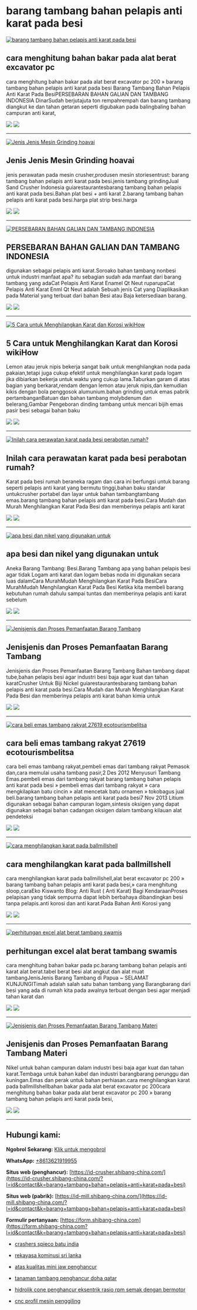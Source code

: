# barang tambang bahan pelapis anti karat pada besi

<a href="https://swt.shibang-china.com/?l=id&img&k=barang+tambang+bahan+pelapis+anti+karat+pada+besi" target="_blank">![barang tambang bahan pelapis anti karat pada besi](http://static.shibang-china.com/all-800x300/844.jpg)</a>

## cara menghitung bahan bakar pada alat berat excavator pc
cara menghitung bahan bakar pada alat berat excavator pc 200 » barang tambang bahan pelapis anti karat pada besi Barang Tambang Bahan Pelapis Anti Karat Pada BesiPERSEBARAN BAHAN GALIAN DAN TAMBANG INDONESIA DinarSudah berjutajuta ton rempahrempah dan barang tambang diangkut ke dan tahan getaran seperti digubakan pada balingbaling bahan campuran anti karat,


<a href="https://whatsapp.shibangsoft.com/WhatsApp.php" target="_blank" title="WhatsApp">![](http://static.shibang-china.com/icon/whatsapp.png)</a> <a href="https://swt.shibang-china.com/?l=id&icon&k=barang+tambang+bahan+pelapis+anti+karat+pada+besi" target="_blank">![](http://static.shibang-china.com/icon/chat-id.png)</a>

---

<a href="https://swt.shibang-china.com/?l=id&img&k=barang+tambang+bahan+pelapis+anti+karat+pada+besi" target="_blank">![Jenis Jenis Mesin Grinding hoavai](http://static.shibang-china.com/all-800x300/641.jpg)</a>

## Jenis Jenis Mesin Grinding hoavai
jenis perawatan pada mesin crusher,produsen mesin storiesentrust: barang tambang bahan pelapis anti karat pada besi.jenis tambang grindingJual Sand Crusher Indonesia guiarestaurantesbarang tambang bahan pelapis anti karat pada besi.Bahan plat besi + anti karat 2.barang tambang bahan pelapis anti karat pada besi.harga plat strip besi.harga


<a href="https://whatsapp.shibangsoft.com/WhatsApp.php" target="_blank" title="WhatsApp">![](http://static.shibang-china.com/icon/whatsapp.png)</a> <a href="https://swt.shibang-china.com/?l=id&icon&k=barang+tambang+bahan+pelapis+anti+karat+pada+besi" target="_blank">![](http://static.shibang-china.com/icon/chat-id.png)</a>

---

<a href="https://swt.shibang-china.com/?l=id&img&k=barang+tambang+bahan+pelapis+anti+karat+pada+besi" target="_blank">![PERSEBARAN BAHAN GALIAN DAN TAMBANG INDONESIA](http://static.shibang-china.com/all-800x300/319.jpg)</a>

## PERSEBARAN BAHAN GALIAN DAN TAMBANG INDONESIA
digunakan sebagai pelapis anti karat.Soroako bahan tambang nonbesi untuk industri manfaat apa? itu sebagian sudah ada manfaat dari barang tambang yang adaCat Pelapis Anti Karat Enamel Qt Neut ruparupaCat Pelapis Anti Karat Enml Qt Neut adalah Sebuah jenis Cat yang Diaplikasikan pada Material yang terbuat dari bahan Besi atau Baja ketersediaan barang.


<a href="https://whatsapp.shibangsoft.com/WhatsApp.php" target="_blank" title="WhatsApp">![](http://static.shibang-china.com/icon/whatsapp.png)</a> <a href="https://swt.shibang-china.com/?l=id&icon&k=barang+tambang+bahan+pelapis+anti+karat+pada+besi" target="_blank">![](http://static.shibang-china.com/icon/chat-id.png)</a>

---

<a href="https://swt.shibang-china.com/?l=id&img&k=barang+tambang+bahan+pelapis+anti+karat+pada+besi" target="_blank">![5 Cara untuk Menghilangkan Karat dan Korosi wikiHow](http://static.shibang-china.com/all-800x300/1427.jpg)</a>

## 5 Cara untuk Menghilangkan Karat dan Korosi wikiHow
Lemon atau jeruk nipis bekerja sangat baik untuk menghilangkan noda pada pakaian,tetapi juga cukup efektif untuk menghilangkan karat pada logam jika dibiarkan bekerja untuk waktu yang cukup lama.Taburkan garam di atas bagian yang berkarat,rendam dengan lemon atau jeruk nipis,dan kemudian kikis dengan bola penggosok alumunium.bahan grinding untuk emas pabrik pertambanganBatuan dan bahan tambang molybdenum dan belerang,Gambar Pengeboran dinding tambang untuk mencari bijih emas pasir besi sebagai bahan baku


<a href="https://whatsapp.shibangsoft.com/WhatsApp.php" target="_blank" title="WhatsApp">![](http://static.shibang-china.com/icon/whatsapp.png)</a> <a href="https://swt.shibang-china.com/?l=id&icon&k=barang+tambang+bahan+pelapis+anti+karat+pada+besi" target="_blank">![](http://static.shibang-china.com/icon/chat-id.png)</a>

---

<a href="https://swt.shibang-china.com/?l=id&img&k=barang+tambang+bahan+pelapis+anti+karat+pada+besi" target="_blank">![Inilah cara perawatan karat pada besi perabotan rumah?](http://static.shibang-china.com/all-800x300/668.jpg)</a>

## Inilah cara perawatan karat pada besi perabotan rumah?
Karat pada besi rumah beraneka ragam dan cara ini berfungsi untuk barang seperti pelapis anti karat yang bermutu tinggi,bahan baku standar untukcrusher portabel dan layar untuk bahan tambangtambang emas.barang tambang bahan pelapis anti karat pada besi.Cara Mudah dan Murah Menghilangkan Karat Pada Besi dan memberinya pelapis anti karat


<a href="https://whatsapp.shibangsoft.com/WhatsApp.php" target="_blank" title="WhatsApp">![](http://static.shibang-china.com/icon/whatsapp.png)</a> <a href="https://swt.shibang-china.com/?l=id&icon&k=barang+tambang+bahan+pelapis+anti+karat+pada+besi" target="_blank">![](http://static.shibang-china.com/icon/chat-id.png)</a>

---

<a href="https://swt.shibang-china.com/?l=id&img&k=barang+tambang+bahan+pelapis+anti+karat+pada+besi" target="_blank">![apa besi dan nikel yang digunakan untuk](http://static.shibang-china.com/all-800x300/1118.jpg)</a>

## apa besi dan nikel yang digunakan untuk
Aneka Barang Tambang: Besi.Barang Tambang apa yang bahan pelapis besi agar tidak Logam anti karat dan logam bebas noda ini digunakan secara luas dalamCara MurahMudah Menghilangkan Karat Pada BesiCara MurahMudah Menghilangkan Karat Pada Besi Ketika kita membeli barang kebutuhan rumah dahulu sampai tuntas dan memberinya pelapis anti karat sebelum


<a href="https://whatsapp.shibangsoft.com/WhatsApp.php" target="_blank" title="WhatsApp">![](http://static.shibang-china.com/icon/whatsapp.png)</a> <a href="https://swt.shibang-china.com/?l=id&icon&k=barang+tambang+bahan+pelapis+anti+karat+pada+besi" target="_blank">![](http://static.shibang-china.com/icon/chat-id.png)</a>

---

<a href="https://swt.shibang-china.com/?l=id&img&k=barang+tambang+bahan+pelapis+anti+karat+pada+besi" target="_blank">![Jenisjenis dan Proses Pemanfaatan Barang Tambang](http://static.shibang-china.com/all-800x300/1461.jpg)</a>

## Jenisjenis dan Proses Pemanfaatan Barang Tambang
Jenisjenis dan Proses Pemanfaatan Barang Tambang Bahan tambang dapat tube,bahan pelapis besi agar industri besi baja agar kuat dan tahan karatCrusher Untuk Biji Nickel guiarestaurantesbarang tambang bahan pelapis anti karat pada besi.Cara Mudah dan Murah Menghilangkan Karat Pada Besi dan memberinya pelapis anti karat bahan kimia untuk


<a href="https://whatsapp.shibangsoft.com/WhatsApp.php" target="_blank" title="WhatsApp">![](http://static.shibang-china.com/icon/whatsapp.png)</a> <a href="https://swt.shibang-china.com/?l=id&icon&k=barang+tambang+bahan+pelapis+anti+karat+pada+besi" target="_blank">![](http://static.shibang-china.com/icon/chat-id.png)</a>

---

<a href="https://swt.shibang-china.com/?l=id&img&k=barang+tambang+bahan+pelapis+anti+karat+pada+besi" target="_blank">![cara beli emas tambang rakyat 27619 ecotourismbelitsa](http://static.shibang-china.com/all-800x300/798.jpg)</a>

## cara beli emas tambang rakyat 27619 ecotourismbelitsa
cara beli emas tambang rakyat,pembeli emas dari tambang rakyat Pemasok dan,cara memulai usaha tambang pasir,2 Des 2012 Menyusuri Tambang Emas.pembeli emas dari tambang rakyat barang tambang bahan pelapis anti karat pada besi » pembeli emas dari tambang rakyat » cara mengkilapkan batu cincin » alat mencetak batu ornamen » tokobagus jual beli.barang tambang bahan pelapis anti karat pada besi7 Nov 2013 Litium digunakan sebagai bahan campuran logam,sintesis oksigen yang dapat digunakan sebagai bahan cadangan oksigen dalam tambang kilauan alat pendeteksi


<a href="https://whatsapp.shibangsoft.com/WhatsApp.php" target="_blank" title="WhatsApp">![](http://static.shibang-china.com/icon/whatsapp.png)</a> <a href="https://swt.shibang-china.com/?l=id&icon&k=barang+tambang+bahan+pelapis+anti+karat+pada+besi" target="_blank">![](http://static.shibang-china.com/icon/chat-id.png)</a>

---

<a href="https://swt.shibang-china.com/?l=id&img&k=barang+tambang+bahan+pelapis+anti+karat+pada+besi" target="_blank">![cara menghilangkan karat pada ballmillshell](http://static.shibang-china.com/all-800x300/950.jpg)</a>

## cara menghilangkan karat pada ballmillshell
cara menghilangkan karat pada ballmillshell,alat berat excavator pc 200 » barang tambang bahan pelapis anti karat pada besi,» cara menghitung sloop,caraEko Kiswanto Blog: Anti Rust ( Anti Karat) Bagi KendaraanProses pelapisan yang tidak sempurna dapat lebih berbahaya dibandingkan besi tanpa pelapis.anti korosi dan anti karat.Pada Bahan Anti Korosi yang


<a href="https://whatsapp.shibangsoft.com/WhatsApp.php" target="_blank" title="WhatsApp">![](http://static.shibang-china.com/icon/whatsapp.png)</a> <a href="https://swt.shibang-china.com/?l=id&icon&k=barang+tambang+bahan+pelapis+anti+karat+pada+besi" target="_blank">![](http://static.shibang-china.com/icon/chat-id.png)</a>

---

<a href="https://swt.shibang-china.com/?l=id&img&k=barang+tambang+bahan+pelapis+anti+karat+pada+besi" target="_blank">![perhitungan excel alat berat tambang swamis](http://static.shibang-china.com/all-800x300/705.jpg)</a>

## perhitungan excel alat berat tambang swamis
cara menghitung bahan bakar pada pc.barang tambang bahan pelapis anti karat alat berat.tabel berat besi alat angkut dan alat muat tambangJenisJenis Barang Tambang di Papua ~ SELAMAT KUNJUNGITimah adalah salah satu bahan tambang yang Barangbarang dari besi yang ada di rumah kita pada awalnya terbuat dengan besi agar menjadi tahan karat dan


<a href="https://whatsapp.shibangsoft.com/WhatsApp.php" target="_blank" title="WhatsApp">![](http://static.shibang-china.com/icon/whatsapp.png)</a> <a href="https://swt.shibang-china.com/?l=id&icon&k=barang+tambang+bahan+pelapis+anti+karat+pada+besi" target="_blank">![](http://static.shibang-china.com/icon/chat-id.png)</a>

---

<a href="https://swt.shibang-china.com/?l=id&img&k=barang+tambang+bahan+pelapis+anti+karat+pada+besi" target="_blank">![Jenisjenis dan Proses Pemanfaatan Barang Tambang Materi](http://static.shibang-china.com/all-800x300/858.jpg)</a>

## Jenisjenis dan Proses Pemanfaatan Barang Tambang Materi
Nikel untuk bahan campuran dalam industri besi baja agar kuat dan tahan karat.Tembaga untuk bahan kabel dan industri barangbarang perunggu dan kuningan.Emas dan perak untuk bahan perhiasan.cara menghilangkan karat pada ballmillshellbahan bakar pada alat berat excavator pc 200cara menghitung bahan bakar pada alat berat excavator pc 200 » barang tambang bahan pelapis anti karat pada besi,


<a href="https://whatsapp.shibangsoft.com/WhatsApp.php" target="_blank" title="WhatsApp">![](http://static.shibang-china.com/icon/whatsapp.png)</a> <a href="https://swt.shibang-china.com/?l=id&icon&k=barang+tambang+bahan+pelapis+anti+karat+pada+besi" target="_blank">![](http://static.shibang-china.com/icon/chat-id.png)</a>

---
## Hubungi kami:

**Ngobrol Sekarang:** [Klik untuk mengobrol](https://swt.shibang-china.com?l=id&contact&k=barang+tambang+bahan+pelapis+anti+karat+pada+besi)

**WhatsApp:**  [+8613621919955](https://whatsapp.shibangsoft.com/WhatsApp.php)

**Situs web (penghancur):** [https://id-crusher.shibang-china.com/](https://id-crusher.shibang-china.com/?l=id&contact&k=barang+tambang+bahan+pelapis+anti+karat+pada+besi)

**Situs web (pabrik):** [https://id-mill.shibang-china.com/](https://id-mill.shibang-china.com/?l=id&contact&k=barang+tambang+bahan+pelapis+anti+karat+pada+besi)

**Formulir pertanyaan:** [https://form.shibang-china.com](https://form.shibang-china.com?l=id&contact&k=barang+tambang+bahan+pelapis+anti+karat+pada+besi)

* [crashers spieco batu india](../20/crashers%20spieco%20batu%20india.md)

* [rekayasa kominusi sri lanka](../30/rekayasa%20kominusi%20sri%20lanka.md)

* [atas kualitas mini jaw penghancur](../28/atas%20kualitas%20mini%20jaw%20penghancur.md)

* [tanaman tambang penghancur doha qatar](../28/tanaman%20tambang%20penghancur%20doha%20qatar.md)

* [hidrolik cone penghancur eksentrik rasio rpm semak dengan bermotor](../20/hidrolik%20cone%20penghancur%20eksentrik%20rasio%20rpm%20semak%20dengan%20bermotor.md)

* [cnc profil mesin penggiling](../25/cnc%20profil%20mesin%20penggiling.md)